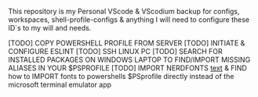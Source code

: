 This repository is my Personal VScode & VScodium backup for configs, workspaces, shell-profile-configs & anything I will need to configure these ID`s to my will and needs.

[TODO] COPY POWERSHELL PROFILE FROM SERVER 
[TODO] INITIATE & CONFIGURE ESLINT
[TODO] SSH LINUX PC
[TODO] SEARCH FOR INSTALLED PACKAGES ON WINDOWS LAPTOP TO FIND/IMPORT MISSING ALIASES IN YOUR $PSPROFILE
[TODO] IMPORT NERDFONTS [text](../maple-font/v7.0-beta21) & FIND how to IMPORT fonts to powershells $PSprofile directly instead of the microsoft terminal emulator app

